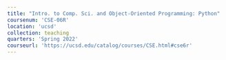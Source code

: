 ```yaml
---
title: "Intro. to Comp. Sci. and Object-Oriented Programming: Python"
coursenum: 'CSE-06R'
location: 'ucsd'
collection: teaching
quarters: 'Spring 2022'
courseurl: 'https://ucsd.edu/catalog/courses/CSE.html#cse6r'
---
```

